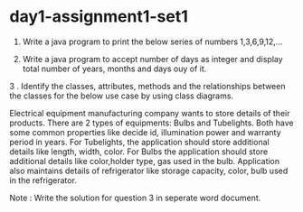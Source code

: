 # day1-assignment1-set1

1.	Write a java program to print the below series of numbers 1,3,6,9,12,...
   
2.	Write a java program to accept number of days as integer and display total number of years, months and days ouy of it.
   
3 .	Identify the classes, attributes, methods and the relationships between the classes for the below use case by using class diagrams.


Electrical equipment manufacturing company wants to store details of their products. There are 2 types of equipments: Bulbs and Tubelights. Both have some common properties like decide id, illumination power and warranty period in years. 
For Tubelights, the application should store additional details like length, width, color. For Bulbs the application should store additional details like color,holder type, gas used in the bulb. Application also maintains details of refrigerator like storage capacity, color, bulb used in the refrigerator.

Note : Write the solution for question 3 in seperate word document.
